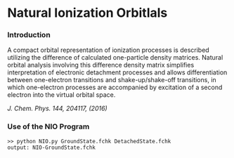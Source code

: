 # Natural Ionization Orbitlals

### Introduction

A compact orbital representation of ionization processes is described utilizing the difference of calculated one-particle density matrices. Natural orbital analysis involving this difference density matrix simplifies interpretation of electronic detachment processes and allows differentiation between one-electron transitions and shake-up/shake-off transitions, in which one-electron processes are accompanied by excitation of a second electron into the virtual orbital space.

*J. Chem. Phys. 144, 204117, (2016)*

### Use of the NIO Program

```
>> python NIO.py GroundState.fchk DetachedState.fchk
output: NIO-GroundState.fchk
```

